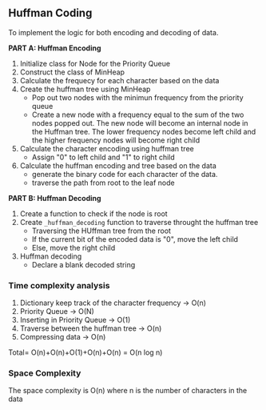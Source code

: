 ## Huffman Coding

To implement the logic for both encoding and decoding of data.

**PART A: Huffman Encoding**
1. Initialize class for Node for the Priority Queue 
2. Construct the class of MinHeap
3. Calculate the frequecy for each character based on the data
4. Create the huffman tree using MinHeap
    * Pop out two nodes with the minimun frequency from the priority queue
    * Create a new node with a frequency equal to the sum of the two nodes popped out. The new node will become an internal node in the Huffman tree. The lower frequency nodes become left child and the higher frequency nodes will become right child
5. Calculate the character encoding using huffman tree
    * Assign "0" to left child and "1" to right child
6. Calculate the huffman encoding and tree based on the data
    * generate the binary code for each character of the data.
    * traverse the path from root to the leaf node
    
**PART B: Huffman Decoding**
1. Create a function to check if the node is root
2. Create `_huffman_decoding` function to traverse throught the huffman tree
    * Traversing the HUffman tree from the root 
    * If the current bit of the encoded data is "0", move the left child
    * Else, move the right child
3. Huffman decoding
    * Declare a blank decoded string
    
### Time complexity analysis
1. Dictionary keep track of the character frequency -> O(n)
2. Priority Queue -> O(N)
3. Inserting in Priority Queue -> O(1)
4. Traverse between the huffman tree -> O(n)
5. Compressing data -> O(n)

Total= O(n)+O(n)+O(1)+O(n)+O(n) = O(n log n)

### Space Complexity
The space complexity is O(n) where n is the number of characters in the data


```python

```
